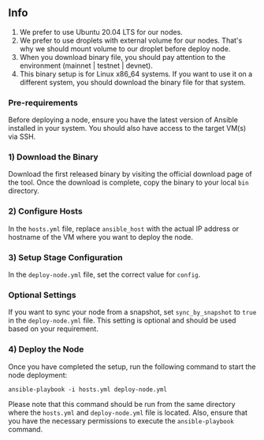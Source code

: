 ## Info
1) We prefer to use Ubuntu 20.04 LTS for our nodes.
2) We prefer to use droplets with external volume for our nodes. That's why we should mount volume to our droplet before deploy node.
3) When you download binary file, you should pay attention to the environment (mainnet | testnet | devnet).
4) This binary setup is for Linux x86_64 systems. If you want to use it on a different system, you should download the binary file for that system.

### Pre-requirements
Before deploying a node, ensure you have the latest version of Ansible installed in your system. You should also have access to the target VM(s) via SSH.

### 1) Download the Binary
Download the first released binary by visiting the official download page of the tool. Once the download is complete, copy the binary to your local `bin` directory.

### 2) Configure Hosts
In the `hosts.yml` file, replace `ansible_host` with the actual IP address or hostname of the VM where you want to deploy the node.

### 3) Setup Stage Configuration
In the `deploy-node.yml` file, set the correct value for `config`.

### Optional Settings
If you want to sync your node from a snapshot, set `sync_by_snapshot` to `true` in the `deploy-node.yml` file. This setting is optional and should be used based on your requirement.

### 4) Deploy the Node
Once you have completed the setup, run the following command to start the node deployment:

  ```
  ansible-playbook -i hosts.yml deploy-node.yml
  ```

Please note that this command should be run from the same directory where the `hosts.yml` and `deploy-node.yml` file is located. Also, ensure that you have the necessary permissions to execute the `ansible-playbook` command.
